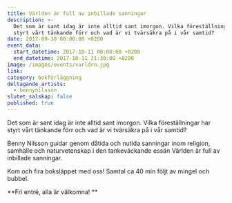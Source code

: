 ```yaml
---
title: Världen är full av inbillade sanningar
description: >-
  Det som är sant idag är inte alltid sant imorgon. Vilka föreställningar har
  styrt vårt tänkande förr och vad är vi tvärsäkra på i vår samtid?
date: 2017-09-30 00:00:00 +0200
event_data:
  start_datetime: 2017-10-11 00:00:00 +0200
  end_datetime: 2017-10-11 21:30:00 +0200
image: /images/events/varldrn.jpg
link:
category: bokförläggning
deltagande_artists:
  - bennynilsson
slutet_salskap: false
published: true
---
```


Det som &auml;r sant idag &auml;r inte alltid sant imorgon. Vilka förest&auml;llningar har styrt v&aring;rt t&auml;nkande förr och vad &auml;r vi tv&auml;rs&auml;kra p&aring; i v&aring;r samtid?

Benny Nilsson guidar genom d&aring;tida och nutida sanningar inom religion, samh&auml;lle och naturvetenskap i den tankev&auml;ckande ess&auml;n V&auml;rlden &auml;r full av inbillade sanningar.

Kom och fira boksl&auml;ppet med oss\! Samtal ca 40 min följt av mingel och bubbel.

**Fri entr&eacute;, alla &auml;r v&auml;lkomna\! **